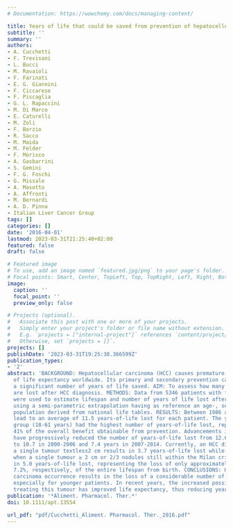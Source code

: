 ```yaml
---
# Documentation: https://wowchemy.com/docs/managing-content/

title: Years of life that could be saved from prevention of hepatocellular carcinoma
subtitle: ''
summary: ''
authors:
- A. Cucchetti
- F. Trevisani
- L. Bucci
- M. Ravaioli
- F. Farinati
- E. G. Giannini
- F. Ciccarese
- F. Piscaglia
- G. L. Rapaccini
- M. Di Marco
- E. Caturelli
- M. Zoli
- F. Borzio
- R. Sacco
- M. Maida
- M. Felder
- F. Morisco
- A. Gasbarrini
- S. Gemini
- F. G. Foschi
- G. Missale
- A. Masotto
- A. Affronti
- M. Bernardi
- A. D. Pinna
- Italian Liver Cancer Group
tags: []
categories: []
date: '2016-04-01'
lastmod: 2023-03-31T21:25:40+02:00
featured: false
draft: false

# Featured image
# To use, add an image named `featured.jpg/png` to your page's folder.
# Focal points: Smart, Center, TopLeft, Top, TopRight, Left, Right, BottomLeft, Bottom, BottomRight.
image:
  caption: ''
  focal_point: ''
  preview_only: false

# Projects (optional).
#   Associate this post with one or more of your projects.
#   Simply enter your project's folder or file name without extension.
#   E.g. `projects = ["internal-project"]` references `content/project/deep-learning/index.md`.
#   Otherwise, set `projects = []`.
projects: []
publishDate: '2023-03-31T19:25:38.366599Z'
publication_types:
- '2'
abstract: 'BACKGROUND: Hepatocellular carcinoma (HCC) causes premature death and loss
  of life expectancy worldwide. Its primary and secondary prevention can result in
  a significant number of years of life saved. AIM: To assess how many years of life
  are lost after HCC diagnosis. METHODS: Data from 5346 patients with first HCC diagnosis
  were used to estimate lifespan and number of years of life lost after tumour onset,
  using a semi-parametric extrapolation having as reference an age-, sex- and year-of-onset-matched
  population derived from national life tables. RESULTS: Between 1986 and 2014, HCC
  lead to an average of 11.5 years-of-life lost for each patient. The youngest age-quartile
  group (18-61 years) had the highest number of years-of-life lost, representing approximately
  41% of the overall benefit obtainable from prevention. Advancements in HCC management
  have progressively reduced the number of years-of-life lost from 12.6 years in 1986-1999,
  to 10.7 in 2000-2006 and 7.4 years in 2007-2014. Currently, an HCC diagnosis when
  a single tumour textless2 cm results in 3.7 years-of-life lost while the diagnosis
  when a single tumour ≥ 2 cm or 2/3 nodules still within the Milan criteria, results
  in 5.0 years-of-life lost, representing the loss of only approximately 5.5% and
  7.2%, respectively, of the entire lifespan from birth. CONCLUSIONS: Hepatocellular
  carcinoma occurrence results in the loss of a considerable number of years-of-life,
  especially for younger patients. In recent years, the increased possibility of effectively
  treating this tumour has improved life expectancy, thus reducing years-of-life lost.'
publication: '*Aliment. Pharmacol. Ther.*'
doi: 10.1111/apt.13554

url_pdf: "pdf/Cucchetti_Aliment. Pharmacol. Ther._2016.pdf"
---
```

